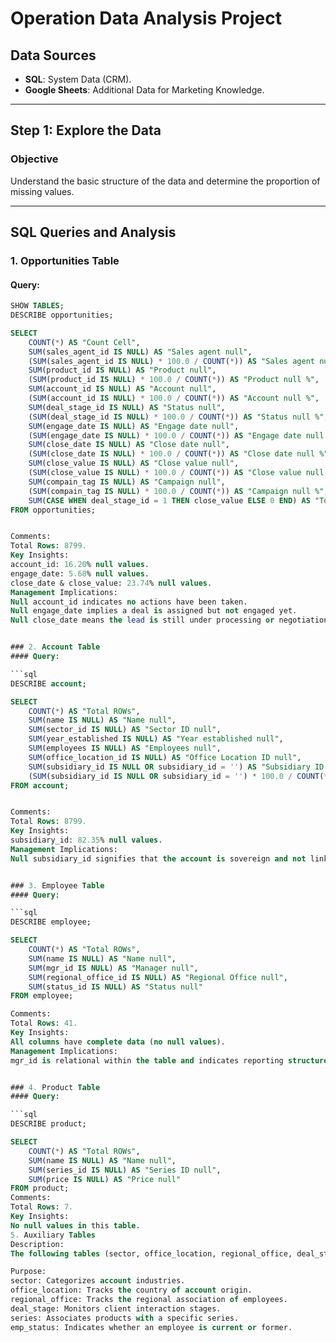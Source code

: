 # Operation Data Analysis Project

## Data Sources
- **SQL**: System Data (CRM).
- **Google Sheets**: Additional Data for Marketing Knowledge.

---

## Step 1: Explore the Data 
### Objective
Understand the basic structure of the data and determine the proportion of missing values.

---

## SQL Queries and Analysis

### **1. Opportunities Table**

#### Query:

```sql
SHOW TABLES;
DESCRIBE opportunities;

SELECT 
    COUNT(*) AS "Count Cell", 
    SUM(sales_agent_id IS NULL) AS "Sales agent null",
    (SUM(sales_agent_id IS NULL) * 100.0 / COUNT(*)) AS "Sales agent null %",
    SUM(product_id IS NULL) AS "Product null",
    (SUM(product_id IS NULL) * 100.0 / COUNT(*)) AS "Product null %",
    SUM(account_id IS NULL) AS "Account null",
    (SUM(account_id IS NULL) * 100.0 / COUNT(*)) AS "Account null %",
    SUM(deal_stage_id IS NULL) AS "Status null",
    (SUM(deal_stage_id IS NULL) * 100.0 / COUNT(*)) AS "Status null %",
    SUM(engage_date IS NULL) AS "Engage date null",
    (SUM(engage_date IS NULL) * 100.0 / COUNT(*)) AS "Engage date null %",
    SUM(close_date IS NULL) AS "Close date null",
    (SUM(close_date IS NULL) * 100.0 / COUNT(*)) AS "Close date null %",
    SUM(close_value IS NULL) AS "Close value null",
    (SUM(close_value IS NULL) * 100.0 / COUNT(*)) AS "Close value null %",
    SUM(compain_tag IS NULL) AS "Campaign null",
    (SUM(compain_tag IS NULL) * 100.0 / COUNT(*)) AS "Campaign null %",
    SUM(CASE WHEN deal_stage_id = 1 THEN close_value ELSE 0 END) AS "Total close value"
FROM opportunities;


Comments:
Total Rows: 8799.
Key Insights:
account_id: 16.20% null values.
engage_date: 5.68% null values.
close_date & close_value: 23.74% null values.
Management Implications:
Null account_id indicates no actions have been taken.
Null engage_date implies a deal is assigned but not engaged yet.
Null close_date means the lead is still under processing or negotiation.


### 2. Account Table
#### Query:

```sql
DESCRIBE account;

SELECT 
    COUNT(*) AS "Total ROWs",
    SUM(name IS NULL) AS "Name null",
    SUM(sector_id IS NULL) AS "Sector ID null",
    SUM(year_established IS NULL) AS "Year established null",
    SUM(employees IS NULL) AS "Employees null",
    SUM(office_location_id IS NULL) AS "Office Location ID null",
    SUM(subsidiary_id IS NULL OR subsidiary_id = '') AS "Subsidiary ID null",
    (SUM(subsidiary_id IS NULL OR subsidiary_id = '') * 100.0 / COUNT(*)) AS "Subsidiary null %"
FROM account;


Comments:
Total Rows: 8799.
Key Insights:
subsidiary_id: 82.35% null values.
Management Implications:
Null subsidiary_id signifies that the account is sovereign and not linked as a sub-account.


### 3. Employee Table
#### Query:

```sql
DESCRIBE employee;

SELECT 
    COUNT(*) AS "Total ROWs",
    SUM(name IS NULL) AS "Name null",
    SUM(mgr_id IS NULL) AS "Manager null",
    SUM(regional_office_id IS NULL) AS "Regional Office null",
    SUM(status_id IS NULL) AS "Status null"
FROM employee;

Comments:
Total Rows: 41.
Key Insights:
All columns have complete data (no null values).
Management Implications:
mgr_id is relational within the table and indicates reporting structure. For example, a value of 1 implies direct reporting to the CCO.


### 4. Product Table
#### Query:

```sql
DESCRIBE product;

SELECT 
    COUNT(*) AS "Total ROWs",
    SUM(name IS NULL) AS "Name null",
    SUM(series_id IS NULL) AS "Series ID null",
    SUM(price IS NULL) AS "Price null"
FROM product;
Comments:
Total Rows: 7.
Key Insights:
No null values in this table.
5. Auxiliary Tables
Description:
The following tables (sector, office_location, regional_office, deal_stage, series, emp_status) have two columns (id and name), with no null values.

Purpose:
sector: Categorizes account industries.
office_location: Tracks the country of account origin.
regional_office: Tracks the regional association of employees.
deal_stage: Monitors client interaction stages.
series: Associates products with a specific series.
emp_status: Indicates whether an employee is current or former.
